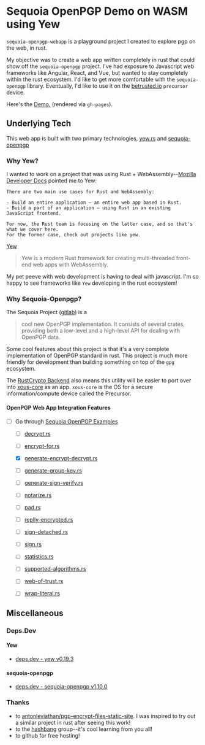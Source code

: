# Sequoia OpenPGP Demo on WASM using Yew

`sequoia-openpgp-webapp` is a playground project I created to explore pgp on the web, in rust.

My objective was to create a web app written completely in rust that could show off the `sequoia-openpgp` project.
I've had exposure to Javascript web frameworks like Angular, React, and Vue, but wanted to stay completely within the rust ecosystem.
I'd like to get more comfortable with the `sequoia-openpgp` library. Eventually, I'd like to use it on the [betrusted.io](https://betrusted.io) `precursor` device.

Here's the [Demo.](https://jnaulty.github.io/sequoia-openpgp-webapp/) (rendered via `gh-pages`).

## Underlying Tech

This web app is built with two primary technologies, [yew.rs](https://yew.rs) and [sequoia-openpgp](https://sequoia-pgp.org/)

### Why Yew?

I wanted to work on a project that was using Rust + WebAssembly--[Mozilla Developer Docs](https://developer.mozilla.org/en-US/docs/WebAssembly/Rust_to_wasm#rust_and_webassembly_use_cases) pointed me to Yew:

```
There are two main use cases for Rust and WebAssembly:

- Build an entire application — an entire web app based in Rust.
- Build a part of an application — using Rust in an existing JavaScript frontend.

For now, the Rust team is focusing on the latter case, and so that's what we cover here. 
For the former case, check out projects like yew.
```

[Yew](https://github.com/yewstack/yew) 
> Yew is a modern Rust framework for creating multi-threaded front-end web apps with WebAssembly.

My pet peeve with web development is having to deal with javascript. I'm so happy to see frameworks like `Yew` developing in the rust ecosystem!

### Why Sequoia-Openpgp?

The Sequoia Project ([gitlab](https://gitlab.com/sequoia-pgp/sequoia)) is a 
> cool new OpenPGP implementation.  It consists of several crates, providing both a low-level and a high-level API for dealing with OpenPGP data.

Some cool features about this project is that it's a very complete implementation of OpenPGP standard in rust. This project is much more friendly for development than building something on top of the `gpg` ecosystem.

The [RustCrypto Backend](https://gitlab.com/sequoia-pgp/sequoia/-/tree/main/openpgp#crypto-backends) also means this utility will be easier to port over into [xous-core](https://github.com/betrusted-io/xous-core) as an app. `xous-core` is the OS for a secure information/compute device called the Precursor.

#### OpenPGP Web App Integration Features

- [ ] Go through [Sequoia OpenPGP Examples](https://gitlab.com/sequoia-pgp/sequoia/-/tree/main/openpgp/examples)
    - [ ] [decrypt.rs](https://gitlab.com/sequoia-pgp/sequoia/-/blob/main/openpgp/examples/decrypt-with.rs)
    - [ ] [encrypt-for.rs](https://gitlab.com/sequoia-pgp/sequoia/-/blob/main/openpgp/examples/encrypt-for.rs)
    - [x] [generate-encrypt-decrypt.rs](https://gitlab.com/sequoia-pgp/sequoia/-/blob/main/openpgp/examples/generate-encrypt-decrypt.rs)
    - [ ] [generate-group-key.rs](https://gitlab.com/sequoia-pgp/sequoia/-/blob/main/openpgp/examples/generate-group-key.rs)
    - [ ] [generate-sign-verify.rs](https://gitlab.com/sequoia-pgp/sequoia/-/blob/main/openpgp/examples/generate-sign-verify.rs)
    - [ ] [notarize.rs](https://gitlab.com/sequoia-pgp/sequoia/-/blob/main/openpgp/examples/notarize.rs)
    - [ ] [pad.rs](https://gitlab.com/sequoia-pgp/sequoia/-/blob/main/openpgp/examples/pad.rs)
    - [ ] [replly-encrypted.rs](https://gitlab.com/sequoia-pgp/sequoia/-/blob/main/openpgp/examples/reply-encrypted.rs)
    - [ ] [sign-detached.rs](https://gitlab.com/sequoia-pgp/sequoia/-/blob/main/openpgp/examples/sign-detached.rs)
    - [ ] [sign.rs](https://gitlab.com/sequoia-pgp/sequoia/-/blob/main/openpgp/examples/sign.rs)
    - [ ] [statistics.rs](https://gitlab.com/sequoia-pgp/sequoia/-/blob/main/openpgp/examples/statistics.rs)
    - [ ] [supported-algorithms.rs](https://gitlab.com/sequoia-pgp/sequoia/-/blob/main/openpgp/examples/supported-algorithms.rs)
    - [ ] [web-of-trust.rs](https://gitlab.com/sequoia-pgp/sequoia/-/blob/main/openpgp/examples/web-of-trust.rs)
    - [ ] [wrap-literal.rs](https://gitlab.com/sequoia-pgp/sequoia/-/blob/main/openpgp/examples/wrap-literal.rs)


## Miscellaneous

### Deps.Dev

#### Yew

- [deps.dev - yew v0.19.3](https://deps.dev/cargo/yew/0.19.3)

#### sequoia-openpgp

- [deps.dev - sequoia-openpgp v1.10.0](https://deps.dev/cargo/sequoia_openpgp)


### Thanks

- to [antonleviathan/pgp-encrypt-files-static-site](https://github.com/antonleviathan/pgp-encrypt-files-static-site). I was inspired to try out a similar project in rust after seeing this work!
- to the [hashbang](https://hashbang.sh) group--it's cool learning from you all!
- to github for free hosting!
